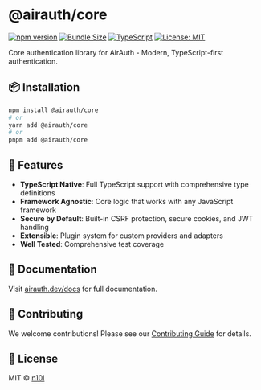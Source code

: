 # @airauth/core

[![npm version](https://img.shields.io/npm/v/@airauth/core?style=flat-square&logo=npm)](https://www.npmjs.com/package/@airauth/core)
[![Bundle Size](https://img.shields.io/bundlephobia/minzip/@airauth/core?style=flat-square)](https://bundlephobia.com/package/@airauth/core)
[![TypeScript](https://img.shields.io/badge/TypeScript-5.0+-blue?style=flat-square&logo=typescript)](https://www.typescriptlang.org/)
[![License: MIT](https://img.shields.io/badge/License-MIT-yellow.svg?style=flat-square)](https://opensource.org/licenses/MIT)

Core authentication library for AirAuth - Modern, TypeScript-first authentication.

## 📦 Installation

```bash
npm install @airauth/core
# or
yarn add @airauth/core
# or
pnpm add @airauth/core
```

## 🚀 Features

- **TypeScript Native**: Full TypeScript support with comprehensive type definitions
- **Framework Agnostic**: Core logic that works with any JavaScript framework
- **Secure by Default**: Built-in CSRF protection, secure cookies, and JWT handling
- **Extensible**: Plugin system for custom providers and adapters
- **Well Tested**: Comprehensive test coverage

## 📖 Documentation

Visit [airauth.dev/docs](https://airauth.dev/docs) for full documentation.

## 🤝 Contributing

We welcome contributions! Please see our [Contributing Guide](../../CONTRIBUTING.md) for details.

## 📝 License

MIT © [n10l](https://github.com/n10l)
